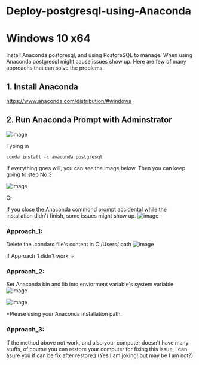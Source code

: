 # Deploy-postgresql-using-Anaconda
# Windows 10 x64
Install Anaconda postgresql, and using PostgreSQL to manage.
When using Anaconda postgresql might cause issues show up. Here are few of many approachs that can solve the problems.
## 1. Install Anaconda
https://www.anaconda.com/distribution/#windows
## 2. Run Anaconda Prompt with Adminstrator
![image](https://user-images.githubusercontent.com/78173335/128711696-59b3e5f5-568f-4b9c-a3cc-b977b3d339a7.png)

Typing in
```
conda install -c anaconda postgresql
```
If everything goes will, you can see the image below. Then you can keep going to step No.3

![image](https://user-images.githubusercontent.com/78173335/128714019-75605920-530e-4cd5-a3ea-cf79d68c8fe4.png)

Or

If you close the Anaconda commond prompt accidental while the installation didn't finish, some issues might show up.
![image](https://user-images.githubusercontent.com/78173335/128714341-58b60780-666c-4601-8b79-fdb371a41776.png)

### Approach_1:
Delete the .condarc file's content in C:/Users/<Admin> path
![image](https://user-images.githubusercontent.com/78173335/128714682-fe224d21-c333-43a8-b137-a43fc973807b.png)
  
If Approach_1 didn't work ↓
  
### Approach_2:
  Set Anaconda bin and lib into enviorment variable's system variable
  ![image](https://user-images.githubusercontent.com/78173335/128715794-5bcdf03b-5647-4186-ab53-adb44739f153.png)
  
  ![image](https://user-images.githubusercontent.com/78173335/128716383-ee3de90f-dc12-4b3b-8648-870ccc27ac64.png)

  *Please using your Anaconda installation path.
  
  ### Approach_3:
  If the method above not work, and also your computer doesn't have many stuffs, of course you can restore your computer for fixing this issue, i can asure you if can be fix after restore:) (Yes I am joking! but may be I am not?)
  

